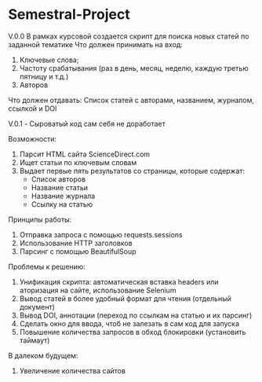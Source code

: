 # Semestral-Project
V.0.0
В рамках курсовой создается скрипт для поиска новых статей по заданной тематике
Что должен принимать на вход:
1. Ключевые слова;
2. Частоту срабатывания (раз в день, месяц, неделю, каждую третью пятницу и т.д.)
3. Авторов

Что должен отдавать:
Список статей с авторами, названием, журналом, ссылкой и DOI


V.0.1 - Сыроватый код сам себя не доработает

Возможности:
1. Парсит HTML сайта ScienceDirect.com
2. Ищет статьи по ключевым словам
3. Выдает первые пять результатов со страницы, которые содержат:
    - Список авторов
    - Название статьи
    - Название журнала
    - Ссылку на статью

Принципы работы:
1. Отправка запроса с помощью requests.sessions
2. Использование HTTP заголовков
3. Парсинг с помощью BeautifulSoup

Проблемы к решению:
1. Унификация скрипта: автоматическая вставка headers или аторизация на сайте, использование Selenium
2. Вывод статей в более удобный формат для чтения (отдельный документ)
3. Вывод DOI, аннотации (переход по ссылкам на статью и их парсинг)
4. Сделать окно для ввода, чтоб не залезать в сам код для запуска
5. Повышение количества запросов в обход блокировки (установить таймаут)

В далеком будущем:
1. Увеличение количества сайтов
